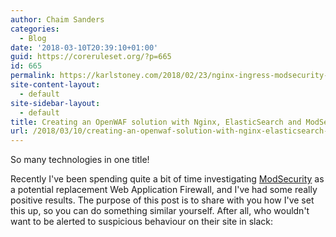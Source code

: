 ```yaml
---
author: Chaim Sanders
categories:
  - Blog
date: '2018-03-10T20:39:10+01:00'
guid: https://coreruleset.org/?p=665
id: 665
permalink: https://karlstoney.com/2018/02/23/nginx-ingress-modsecurity-and-secchatops/
site-content-layout:
  - default
site-sidebar-layout:
  - default
title: Creating an OpenWAF solution with Nginx, ElasticSearch and ModSecurity [x-post]
url: /2018/03/10/creating-an-openwaf-solution-with-nginx-elasticsearch-and-modsecurity-x-post/
---
```



So many technologies in one title!

Recently I've been spending quite a bit of time investigating [ModSecurity](https://www.modsecurity.org/) as a potential replacement Web Application Firewall, and I've had some really positive results. The purpose of this post is to share with you how I've set this up, so you can do something similar yourself. After all, who wouldn't want to be alerted to suspicious behaviour on their site in slack: